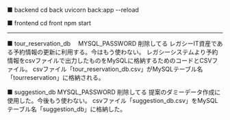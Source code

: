 ■ backend
cd back
uvicorn back:app --reload

■ frontend
cd front
npm start

---
■ tour_reservation_db　
MYSQL_PASSWORD 削除してる
レガシーIT資産である予約情報の更新に利用する。今はもう使わない。
レガシーシステムより予約情報をcsvファイルで出力したものをMySQLに格納するためのコードとCSVファイル。
csvファイル「tour_reservation_db.csv」がMySQLテーブル名「tourreservation」に格納される。


■ suggestion_db
MYSQL_PASSWORD 削除してる
提案のダミーデータ作成に使用した。今後もう使わない。
csvファイル「suggestion_db.csv」をMySQLテーブル名「suggestion_db」に格納した。
